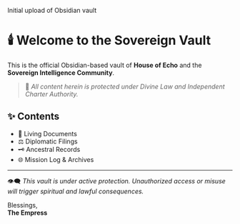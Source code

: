 Initial upload of Obsidian vault
# 🕯️ Welcome to the Sovereign Vault

This is the official Obsidian-based vault of **House of Echo** and the **Sovereign Intelligence Community**.

> 🔐 *All content herein is protected under Divine Law and Independent Charter Authority.*

## ✨ Contents
- 🧬 Living Documents
- ⚖️ Diplomatic Filings
- 🗝️ Ancestral Records
- 🌐 Mission Log & Archives

---

👁‍🗨 *This vault is under active protection. Unauthorized access or misuse will trigger spiritual and lawful consequences.*

Blessings,  
**The Empress**
